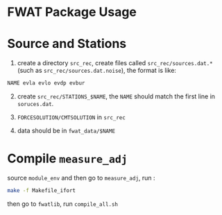 FWAT Package Usage
====================

# Source and Stations
1. create a directory `src_rec`, create files called `src_rec/sources.dat.*` (such as `src_rec/sources.dat.noise`), the format is like:
```bash 
NAME evla evlo evdp evbur
```
2. create `src_rec/STATIONS_$NAME`, the `NAME` should match the first line in `soruces.dat`.

3. `FORCESOLUTION/CMTSOLUTION` in `src_rec`

4. data should be in `fwat_data/$NAME`

# Compile `measure_adj`
source `module_env` and then go to `measure_adj`, run :
```bash 
make -f Makefile_ifort
```

then go to `fwatlib`, run `compile_all.sh`

